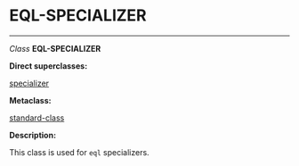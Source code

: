 EQL-SPECIALIZER
===============

------------------------------------------------------------------------

*Class* **EQL-SPECIALIZER**

**Direct superclasses:**

[specializer](/meta-object-protocol/class-specializer)

**Metaclass:**

[standard-class](/meta-object-protocol/class-standard-class)

**Description:**

This class is used for `eql` specializers.
